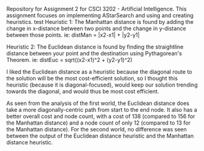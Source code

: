 Repository for Assignment 2 for CSCI 3202 - Artificial Intelligence. This assignment focuses on implementing AStarSearch and using and creating heuristics.
test
Heuristic 1:
The Manhattan distance is found by adding the change in x-distance between two points and the change in y-distance between those points. ie:
distMan = |x2-x1| + |y2-y1|

Heuristic 2:
The Euclidean distance is found by finding the straightline distance between your point and the destination using Pythagorean's Theorem. ie:
distEuc = sqrt((x2-x1)^2 + (y2-y1)^2)

I liked the Euclidean distance as a heuristic because the diagonal route to the solution will be the most cost-efficient solution, so I thought this heuristic (because it is diagonal-focused), would keep our solution trending towards the diagonal, and would thus be most cost efficient.

As seen from the analysis of the first world, the Euclidean distance does take a more diagonally-centric path from start to the end node. It also has a better overall cost and node count, with a cost of 138 (compared to 156 for the Manhattan distance) and a node count of only 12 (compared to 13 for the Manhattan distance). For the second world, no difference was seen between the output of the Euclidean distance heuristic and the Manhattan distance heuristic.

